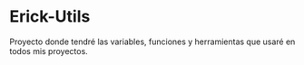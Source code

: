 # Erick-Utils
Proyecto donde tendré las variables, funciones y herramientas que usaré en todos mis proyectos.
